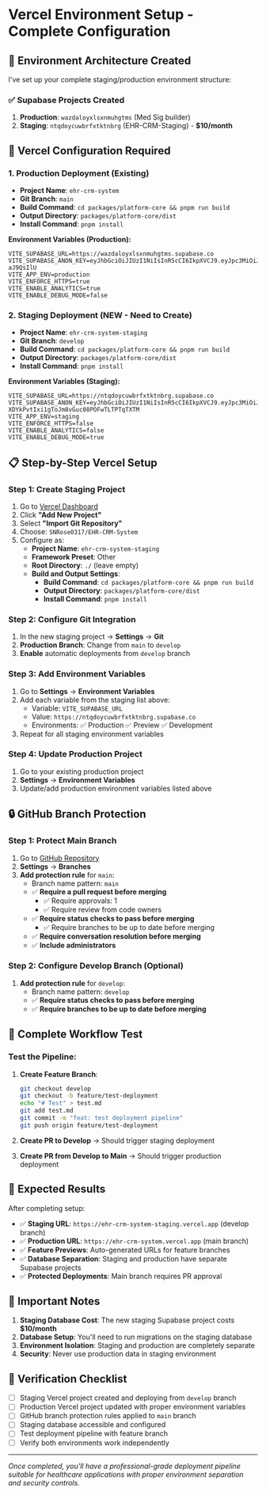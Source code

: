 # Vercel Environment Setup - Complete Configuration

## 🎯 Environment Architecture Created

I've set up your complete staging/production environment structure:

### ✅ Supabase Projects Created
1. **Production**: `wazdaloyxlsxnmuhgtms` (Med Sig builder) 
2. **Staging**: `ntqdoycuwbrfxtktnbrg` (EHR-CRM-Staging) - **$10/month**

## 🚀 Vercel Configuration Required

### 1. Production Deployment (Existing)
- **Project Name**: `ehr-crm-system`
- **Git Branch**: `main`
- **Build Command**: `cd packages/platform-core && pnpm run build`
- **Output Directory**: `packages/platform-core/dist`
- **Install Command**: `pnpm install`

**Environment Variables (Production):**
```
VITE_SUPABASE_URL=https://wazdaloyxlsxnmuhgtms.supabase.co
VITE_SUPABASE_ANON_KEY=eyJhbGciOiJIUzI1NiIsInR5cCI6IkpXVCJ9.eyJpc3MiOiJzdXBhYmFzZSIsInJlZiI6IndhemRhbG95eGxzeG5tdWhndG1zIiwicm9sZSI6ImFub24iLCJpYXQiOjE3NDc3OTEyNjksImV4cCI6MjA2MzM2NzI2OX0.xQrWpTwvh4VabtOoS78VjYVjjDz6zfCaKq-aJ9QsIlU
VITE_APP_ENV=production
VITE_ENFORCE_HTTPS=true
VITE_ENABLE_ANALYTICS=true
VITE_ENABLE_DEBUG_MODE=false
```

### 2. Staging Deployment (NEW - Need to Create)
- **Project Name**: `ehr-crm-system-staging`  
- **Git Branch**: `develop`
- **Build Command**: `cd packages/platform-core && pnpm run build`
- **Output Directory**: `packages/platform-core/dist` 
- **Install Command**: `pnpm install`

**Environment Variables (Staging):**
```
VITE_SUPABASE_URL=https://ntqdoycuwbrfxtktnbrg.supabase.co
VITE_SUPABASE_ANON_KEY=eyJhbGciOiJIUzI1NiIsInR5cCI6IkpXVCJ9.eyJpc3MiOiJzdXBhYmFzZSIsInJlZiI6Im50cWRveWN1d2JyZnh0a3RuYnJnIiwicm9sZSI6ImFub24iLCJpYXQiOjE3NTI3OTA5MDUsImV4cCI6MjA2ODM2NjkwNX0.ze3pi-XDYkPvtIxi1gToJm8vGuc08POFwTLTPTqTXTM
VITE_APP_ENV=staging
VITE_ENFORCE_HTTPS=false
VITE_ENABLE_ANALYTICS=false
VITE_ENABLE_DEBUG_MODE=true
```

## 📋 Step-by-Step Vercel Setup

### Step 1: Create Staging Project
1. Go to [Vercel Dashboard](https://vercel.com/dashboard)
2. Click **"Add New Project"**
3. Select **"Import Git Repository"** 
4. Choose: `SNRose0317/EHR-CRM-System`
5. Configure as:
   - **Project Name**: `ehr-crm-system-staging`
   - **Framework Preset**: Other
   - **Root Directory**: `./` (leave empty)
   - **Build and Output Settings**:
     - **Build Command**: `cd packages/platform-core && pnpm run build`
     - **Output Directory**: `packages/platform-core/dist`
     - **Install Command**: `pnpm install`

### Step 2: Configure Git Integration
1. In the new staging project → **Settings** → **Git**
2. **Production Branch**: Change from `main` to `develop`
3. **Enable** automatic deployments from `develop` branch

### Step 3: Add Environment Variables
1. Go to **Settings** → **Environment Variables**
2. Add each variable from the staging list above:
   - Variable: `VITE_SUPABASE_URL`
   - Value: `https://ntqdoycuwbrfxtktnbrg.supabase.co`
   - Environments: ✅ Production ✅ Preview ✅ Development
3. Repeat for all staging environment variables

### Step 4: Update Production Project
1. Go to your existing production project
2. **Settings** → **Environment Variables**
3. Update/add production environment variables listed above

## 🔒 GitHub Branch Protection

### Step 1: Protect Main Branch
1. Go to [GitHub Repository](https://github.com/SNRose0317/EHR-CRM-System)
2. **Settings** → **Branches**
3. **Add protection rule** for `main`:
   - Branch name pattern: `main`
   - ✅ **Require a pull request before merging**
     - ✅ Require approvals: 1
     - ✅ Require review from code owners
   - ✅ **Require status checks to pass before merging**
     - ✅ Require branches to be up to date before merging
   - ✅ **Require conversation resolution before merging**
   - ✅ **Include administrators**

### Step 2: Configure Develop Branch (Optional)
1. **Add protection rule** for `develop`:
   - Branch name pattern: `develop`
   - ✅ **Require status checks to pass before merging**
   - ✅ **Require branches to be up to date before merging**

## 🔄 Complete Workflow Test

### Test the Pipeline:
1. **Create Feature Branch**:
   ```bash
   git checkout develop
   git checkout -b feature/test-deployment
   echo "# Test" > test.md
   git add test.md
   git commit -m "feat: test deployment pipeline"
   git push origin feature/test-deployment
   ```

2. **Create PR to Develop** → Should trigger staging deployment
3. **Create PR from Develop to Main** → Should trigger production deployment

## 🎯 Expected Results

After completing setup:
- ✅ **Staging URL**: `https://ehr-crm-system-staging.vercel.app` (develop branch)
- ✅ **Production URL**: `https://ehr-crm-system.vercel.app` (main branch)  
- ✅ **Feature Previews**: Auto-generated URLs for feature branches
- ✅ **Database Separation**: Staging and production have separate Supabase projects
- ✅ **Protected Deployments**: Main branch requires PR approval

## 🚨 Important Notes

1. **Staging Database Cost**: The new staging Supabase project costs **$10/month**
2. **Database Setup**: You'll need to run migrations on the staging database
3. **Environment Isolation**: Staging and production are completely separate
4. **Security**: Never use production data in staging environment

## 🎉 Verification Checklist

- [ ] Staging Vercel project created and deploying from `develop` branch
- [ ] Production Vercel project updated with proper environment variables
- [ ] GitHub branch protection rules applied to `main` branch
- [ ] Staging database accessible and configured
- [ ] Test deployment pipeline with feature branch
- [ ] Verify both environments work independently

---

*Once completed, you'll have a professional-grade deployment pipeline suitable for healthcare applications with proper environment separation and security controls.*
